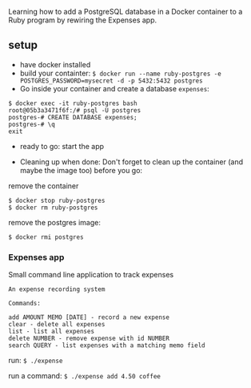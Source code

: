 Learning how to add a PostgreSQL database in a Docker container to a
Ruby program by rewiring the Expenses app.

## setup

- have docker installed
- build your containter:
  `$ docker run --name ruby-postgres -e POSTGRES_PASSWORD=mysecret -d -p 5432:5432 postgres`
- Go inside your container and create a database `expenses`:
```
$ docker exec -it ruby-postgres bash
root@05b3a3471f6f:/# psql -U postgres
postgres-# CREATE DATABASE expenses;
postgres-# \q
exit
```
- ready to go: start the app

- Cleaning up when done:
Don't forget to clean up the container (and maybe the image too) before you go:

remove the container
```
$ docker stop ruby-postgres
$ docker rm ruby-postgres
```
remove the postgres  image:
```
$ docker rmi postgres
```

### Expenses app

Small command line application to track expenses

    An expense recording system

    Commands:

    add AMOUNT MEMO [DATE] - record a new expense
    clear - delete all expenses
    list - list all expenses
    delete NUMBER - remove expense with id NUMBER
    search QUERY - list expenses with a matching memo field


run: `$ ./expense`

run a command: `$ ./expense add 4.50 coffee`




